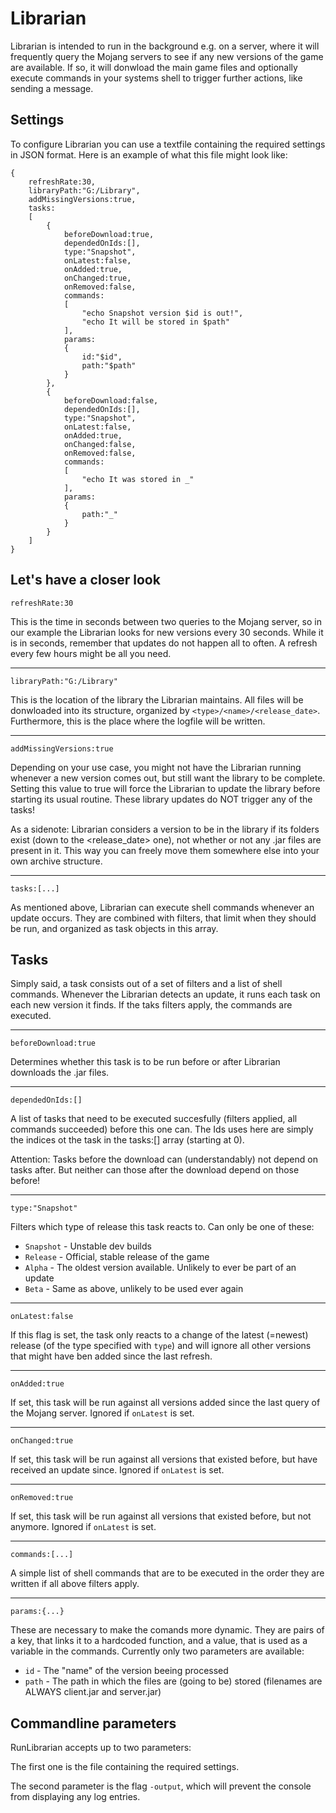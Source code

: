 # Librarian

Librarian is intended to run in the background e.g. on a server,
where it will frequently query the Mojang servers to see if any new versions of the game are available.
If so, it will donwload the main game files and optionally execute commands in your systems shell
to trigger further actions, like sending a message.

## Settings

To configure Librarian you can use a textfile containing the required settings in JSON format.
Here is an example of what this file might look like:

```JSONiq
{
	refreshRate:30,
	libraryPath:"G:/Library",
	addMissingVersions:true,
	tasks:
	[
		{
			beforeDownload:true,
			dependedOnIds:[],
			type:"Snapshot",
			onLatest:false,
			onAdded:true,
			onChanged:true,
			onRemoved:false,
			commands:
			[
				"echo Snapshot version $id is out!",
				"echo It will be stored in $path"
			],
			params:
			{
				id:"$id",
				path:"$path"
			}
		},
		{
			beforeDownload:false,
			dependedOnIds:[],
			type:"Snapshot",
			onLatest:false,
			onAdded:true,
			onChanged:false,
			onRemoved:false,
			commands:
			[
				"echo It was stored in _"
			],
			params:
			{
				path:"_"
			}
		}
	]
}
```

**Let's have a closer look**
---

```JSONiq
refreshRate:30
```
This is the time in seconds between two queries to the Mojang server, so in our example the Librarian looks for new versions every 30 seconds.
While it is in seconds, remember that updates do not happen all to often. A refresh every few hours might be all you need.

---

```JSONiq
libraryPath:"G:/Library"
```
This is the location of the library the Librarian maintains. All files will be donwloaded into its structure,
organized by `<type>/<name>/<release_date>`. Furthermore, this is the place where the logfile will be written.

---

```JSONiq
addMissingVersions:true
```
Depending on your use case, you might not have the Librarian running whenever a new version comes out, but still want
the library to be complete. Setting this value to true will force the Librarian to update the library before starting its
usual routine. These library updates do NOT trigger any of the tasks! 

As a sidenote: Librarian considers a version to be in the library if its folders exist (down to the <release_date> one),
not whether or not any .jar files are present in it. This way you can freely move them somewhere else into your own archive structure.

---

```JSONiq
tasks:[...]
```
As mentioned above, Librarian can execute shell commands whenever an update occurs. They are combined with filters,
that limit when they should be run, and organized as task objects in this array.

## Tasks

Simply said, a task consists out of a set of filters and a list of shell commands. Whenever the Librarian detects an update, it
runs each task on each new version it finds. If the taks filters apply, the commands are executed.

---

```JSONiq
beforeDownload:true
```
Determines whether this task is to be run before or after Librarian downloads the .jar files.

---

```JSONiq
dependedOnIds:[]
```
A list of tasks that need to be executed succesfully (filters applied, all commands succeeded) before this one can.
The Ids uses here are simply the indices ot the task in the tasks:[] array (starting at 0).

Attention: Tasks before the download can (understandably) not depend on tasks after.
But neither can those after the download depend on those before!

---

```JSONiq
type:"Snapshot"
```
Filters which type of release this task reacts to. Can only be one of these:
- `Snapshot` - Unstable dev builds
- `Release` - Official, stable release of the game
- `Alpha` - The oldest version available. Unlikely to ever be part of an update
- `Beta` - Same as above, unlikely to be used ever again

---

```JSONiq
onLatest:false
```
If this flag is set, the task only reacts to a change of the latest (=newest) release (of the type specified with `type`) 
and will ignore all other versions that might have ben added since the last refresh.

---

```JSONiq
onAdded:true
```
If set, this task will be run against all versions added since the last query of the Mojang server. Ignored if `onLatest` is set.

---

```JSONiq
onChanged:true
```
If set, this task will be run against all versions that existed before, but have received an update since. Ignored if `onLatest` is set.

---

```JSONiq
onRemoved:true
```
If set, this task will be run against all versions that existed before, but not anymore. Ignored if `onLatest` is set.

---

```JSONiq
commands:[...]
```
A simple list of shell commands that are to be executed in the order they are written if all above filters apply.

---

```JSONiq
params:{...}
```
These are necessary to make the comands more dynamic. They are pairs of a key, that links it to a hardcoded function,
and a value, that is used as a variable in the commands. Currently only two parameters are available:
- `id` - The "name" of the version beeing processed
- `path` - The path in which the files are (going to be) stored (filenames are ALWAYS client.jar and server.jar)


## Commandline parameters

RunLibrarian accepts up to two parameters:

The first one is the file containing the required settings.

The second parameter is the flag `-output`, which will prevent the console from displaying any log entries.


